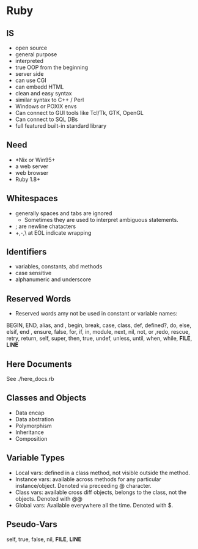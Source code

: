 # Ruby

## IS

- open source
- general purpose
- interpreted
- true OOP from the beginning
- server side
- can use CGI
- can embedd HTML
- clean and easy syntax
- similar syntax to C++ / Perl
- Windows or POXIX envs
- Can connect to GUI tools like Tcl/Tk, GTK, OpenGL
- Can connect to SQL DBs
- full featured built-in standard library

## Need

- *Nix or Win95+
- a web server
- web browser
- Ruby 1.8+

## Whitespaces

- generally spaces and tabs are ignored 
  - Sometimes they are used to interpret ambiguous statements.
- ; are newline chatacters
- +,-,\ at EOL indicate wrapping

## Identifiers

- variables, constants, abd methods
- case sensitive
- alphanumeric and underscore

## Reserved Words

- Reserved words amy not be used in constant or variable names:

BEGIN, END, alias, and , begin, break, case, class, def, defined?, do, else, elsif, end , ensure, false, for, if, in, module, next, nil, not, or ,redo, rescue, retry, return, self, super, then, true, undef, unless, until, when, while, __FILE__, __LINE__

## Here Documents

See ./here_docs.rb

## Classes and Objects

- Data encap
- Data abstration
- Polymorphism
- Inheritance
- Composition

## Variable Types

- Local vars: defined in a class method, not visible outside the method. 
- Instance vars: available across methods for any particular instance/object. Denoted via preceeding @ character.
- Class vars: available cross diff objects, belongs to the class, not the objects. Denoted with @@
- Global vars: Available everywhere all the time. Denoted with $.

## Pseudo-Vars

self, true, false, nil, __FILE__, __LINE__

